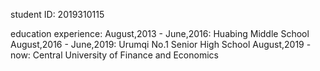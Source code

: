 student ID: 2019310115

education experience:
August,2013 - June,2016: Huabing Middle School
August,2016 - June,2019: Urumqi No.1 Senior High School
August,2019 - now: Central University of Finance and Economics
